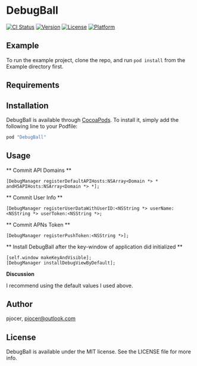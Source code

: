 # DebugBall

[![CI Status](http://img.shields.io/travis/pjocer/DebugBall.svg?style=flat)](https://travis-ci.org/pjocer/DebugBall)
[![Version](https://img.shields.io/cocoapods/v/DebugBall.svg?style=flat)](http://cocoapods.org/pods/DebugBall)
[![License](https://img.shields.io/cocoapods/l/DebugBall.svg?style=flat)](http://cocoapods.org/pods/DebugBall)
[![Platform](https://img.shields.io/cocoapods/p/DebugBall.svg?style=flat)](http://cocoapods.org/pods/DebugBall)

## Example

To run the example project, clone the repo, and run `pod install` from the Example directory first.

## Requirements

## Installation

DebugBall is available through [CocoaPods](http://cocoapods.org). To install
it, simply add the following line to your Podfile:

```ruby
pod "DebugBall"
```

## Usage

** Commit API Domains **

```objc
[DebugManager registerDefaultAPIHosts:NSArray<Domain *> * andH5APIHosts:NSArray<Domain *> *];
```

** Commit User Info **

```objc
[DebugManager registerUserDataWithUserID:<NSString *> userName:<NSString *> userToken:<NSString *>;
```

** Commit APNs Token **

```objc
[DebugManager registerPushToken:<NSString *>];
```

** Install DebugBall after the key-window of application did initialized **

```objc
[self.window makeKeyAndVisible];
[DebugManager installDebugViewByDefault];
```

**Discussion**

I recommend using the default values I used above.

## Author

pjocer, pjocer@outlook.com

## License

DebugBall is available under the MIT license. See the LICENSE file for more info.
